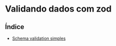 # Validando dados com zod

## Índice

- [Schema validation simples](https://github.com/Dirack/Estudos/tree/master/nodejs/zod/schema_validation#schema-validation-simples)

